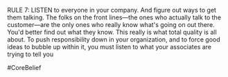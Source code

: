 RULE 7: LISTEN to everyone in your company. And figure out ways to get them talking. The folks on the front lines—the ones who actually talk to the customer—are the only ones who really know what's going on out there. You'd better find out what they know. This really is what total quality is all about. To push responsibility down in your organization, and to force good ideas to bubble up within it, you must listen to what your associates are trying to tell you

#CoreBelief 